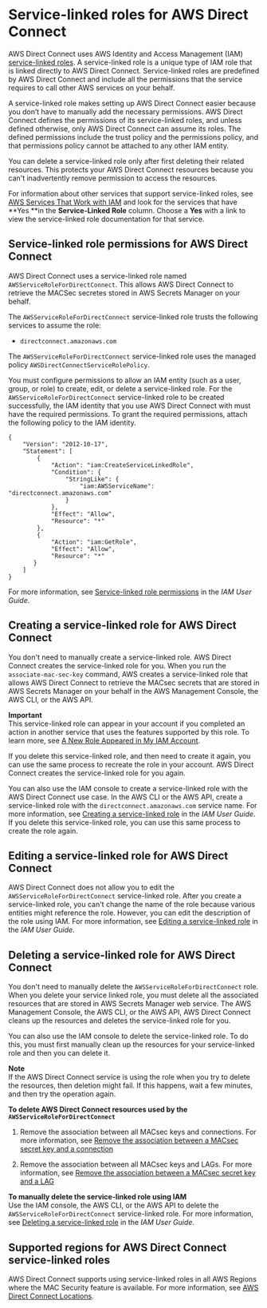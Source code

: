 # Service\-linked roles for AWS Direct Connect<a name="using-service-linked-roles"></a>

AWS Direct Connect uses AWS Identity and Access Management \(IAM\)[ service\-linked roles](https://docs.aws.amazon.com/IAM/latest/UserGuide/id_roles_terms-and-concepts.html#iam-term-service-linked-role)\. A service\-linked role is a unique type of IAM role that is linked directly to AWS Direct Connect\. Service\-linked roles are predefined by AWS Direct Connect and include all the permissions that the service requires to call other AWS services on your behalf\. 

A service\-linked role makes setting up AWS Direct Connect easier because you don’t have to manually add the necessary permissions\. AWS Direct Connect defines the permissions of its service\-linked roles, and unless defined otherwise, only AWS Direct Connect can assume its roles\. The defined permissions include the trust policy and the permissions policy, and that permissions policy cannot be attached to any other IAM entity\.

You can delete a service\-linked role only after first deleting their related resources\. This protects your AWS Direct Connect resources because you can't inadvertently remove permission to access the resources\.

For information about other services that support service\-linked roles, see [AWS Services That Work with IAM](https://docs.aws.amazon.com/IAM/latest/UserGuide/reference_aws-services-that-work-with-iam.html) and look for the services that have **Yes **in the **Service\-Linked Role** column\. Choose a **Yes** with a link to view the service\-linked role documentation for that service\.

## Service\-linked role permissions for AWS Direct Connect<a name="slr-permissions"></a>

AWS Direct Connect uses a service\-linked role named `AWSServiceRoleForDirectConnect`\. This allows AWS Direct Connect to retrieve the MACSec secretes stored in AWS Secrets Manager on your behalf\. 

The `AWSServiceRoleForDirectConnect` service\-linked role trusts the following services to assume the role:
+ `directconnect.amazonaws.com`

The `AWSServiceRoleForDirectConnect` service\-linked role uses the managed policy `AWSDirectConnectServiceRolePolicy`\.

You must configure permissions to allow an IAM entity \(such as a user, group, or role\) to create, edit, or delete a service\-linked role\. For the `AWSServiceRoleForDirectConnect` service\-linked role to be created successfully, the IAM identity that you use AWS Direct Connect with must have the required permissions\. To grant the required permissions, attach the following policy to the IAM identity\.

```
{
    "Version": "2012-10-17",
    "Statement": [
        {
            "Action": "iam:CreateServiceLinkedRole",
            "Condition": {
                "StringLike": {
                    "iam:AWSServiceName": "directconnect.amazonaws.com"
                }
            },
            "Effect": "Allow",
            "Resource": "*"
        },
        {
            "Action": "iam:GetRole",
            "Effect": "Allow",
            "Resource": "*"
       }
    ]
}
```

For more information, see [Service\-linked role permissions](https://docs.aws.amazon.com/IAM/latest/UserGuide/using-service-linked-roles.html#service-linked-role-permissions) in the *IAM User Guide*\.

## Creating a service\-linked role for AWS Direct Connect<a name="create-slr"></a>

You don't need to manually create a service\-linked role\. AWS Direct Connect creates the service\-linked role for you\. When you run the `associate-mac-sec-key` command, AWS creates a service\-linked role that allows AWS Direct Connect to retrieve the MACsec secrets that are stored in AWS Secrets Manager on your behalf in the AWS Management Console, the AWS CLI, or the AWS API\. 

**Important**  
This service\-linked role can appear in your account if you completed an action in another service that uses the features supported by this role\. To learn more, see [A New Role Appeared in My IAM Account](https://docs.aws.amazon.com/IAM/latest/UserGuide/troubleshoot_roles.html#troubleshoot_roles_new-role-appeared)\.

If you delete this service\-linked role, and then need to create it again, you can use the same process to recreate the role in your account\. AWS Direct Connect creates the service\-linked role for you again\. 

You can also use the IAM console to create a service\-linked role with the AWS Direct Connect use case\. In the AWS CLI or the AWS API, create a service\-linked role with the `directconnect.amazonaws.com` service name\. For more information, see [Creating a service\-linked role](https://docs.aws.amazon.com/IAM/latest/UserGuide/using-service-linked-roles.html#create-service-linked-role) in the *IAM User Guide*\. If you delete this service\-linked role, you can use this same process to create the role again\.

## Editing a service\-linked role for AWS Direct Connect<a name="edit-slr"></a>

AWS Direct Connect does not allow you to edit the `AWSServiceRoleForDirectConnect` service\-linked role\. After you create a service\-linked role, you can't change the name of the role because various entities might reference the role\. However, you can edit the description of the role using IAM\. For more information, see [Editing a service\-linked role](https://docs.aws.amazon.com/IAM/latest/UserGuide/using-service-linked-roles.html#edit-service-linked-role) in the *IAM User Guide*\.

## Deleting a service\-linked role for AWS Direct Connect<a name="delete-slr"></a>

You don't need to manually delete the `AWSServiceRoleForDirectConnect` role\. When you delete your service linked role, you must delete all the associated resources that are stored in AWS Secrets Manager web service\. The AWS Management Console, the AWS CLI, or the AWS API, AWS Direct Connect cleans up the resources and deletes the service\-linked role for you\.

You can also use the IAM console to delete the service\-linked role\. To do this, you must first manually clean up the resources for your service\-linked role and then you can delete it\.

**Note**  
If the AWS Direct Connect service is using the role when you try to delete the resources, then deletion might fail\. If this happens, wait a few minutes, and then try the operation again\.

**To delete AWS Direct Connect resources used by the `AWSServiceRoleForDirectConnect`**

1. Remove the association between all MACsec keys and connections\. For more information, see [Remove the association between a MACsec secret key and a connection](disassociate-key-connection.md)

1. Remove the association between all MACsec keys and LAGs\. For more information, see [Remove the association between a MACsec secret key and a LAG](disassociate-key-lag.md)

**To manually delete the service\-linked role using IAM**  
Use the IAM console, the AWS CLI, or the AWS API to delete the `AWSServiceRoleForDirectConnect` service\-linked role\. For more information, see [Deleting a service\-linked role](https://docs.aws.amazon.com/IAM/latest/UserGuide/using-service-linked-roles.html#delete-service-linked-role) in the *IAM User Guide*\.

## Supported regions for AWS Direct Connect service\-linked roles<a name="slr-regions"></a>

AWS Direct Connect supports using service\-linked roles in all AWS Regions where the MAC Security feature is available\. For more information, see [AWS Direct Connect Locations](http://aws.amazon.com/directconnect/locations/)\.